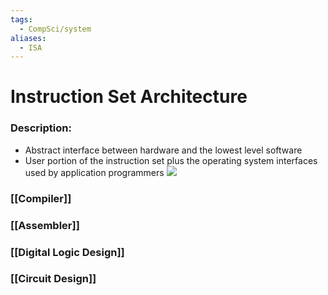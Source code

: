 ```yaml
---
tags:
  - CompSci/system
aliases:
  - ISA
---
```

# Instruction Set Architecture
### Description:
- Abstract interface between hardware and the lowest level software  
- User portion of the instruction set plus the operating system interfaces used by application programmers
![](https://i.ytimg.com/vi/HFtnQTpN2Tk/maxresdefault.jpg)
### [[Compiler]]
### [[Assembler]]
### [[Digital Logic Design]]
### [[Circuit Design]]
